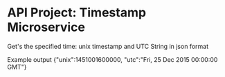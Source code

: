 # API Project: Timestamp Microservice
Get's the specified time: unix timestamp and UTC String in json format

Example output
{"unix":1451001600000, "utc":"Fri, 25 Dec 2015 00:00:00 GMT"}
